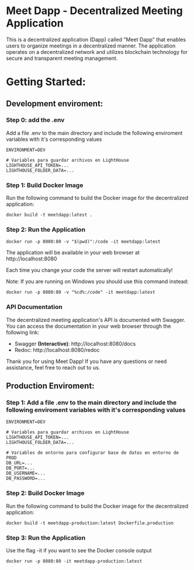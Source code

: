 # Meet Dapp - Decentralized Meeting Application

This is a decentralized application (Dapp) called "Meet Dapp" that enables users to organize meetings in a decentralized manner. The application operates on a decentralized network and utilizes blockchain technology for secure and transparent meeting management.

# Getting Started:

## Development enviroment:

### Step 0: add the .env
Add a file .env to the main directory and include the following enviroment variables with it's corresponding values
```
ENVIRONMENT=DEV

# Variables para guardar archivos en LightHouse
LIGHTHOUSE_API_TOKEN=...
LIGHTHOUSE_FOLDER_DATA=...
```

### Step 1: Build Docker Image
Run the following command to build the Docker image for the decentralized application:

```console
docker build -t meetdapp:latest .
```

### Step 2: Run the Application

```console
docker run -p 8080:80 -v "$(pwd)":/code -it meetdapp:latest
```
The application will be available in your web browser at http://localhost:8080

Each time you change your code the server will restart automatically!

Note: If you are running  on Windows you should use this command instead:

```console
docker run -p 8080:80 -v "%cd%:/code" -it meetdapp:latest
```

### API Documentation

The decentralized meeting application's API is documented with Swagger. You can access the documentation in your web browser through the following link:

- Swagger **(Interactive)**: http://localhost:8080/docs
- Redoc: http://localhost:8080/redoc

Thank you for using Meet Dapp! If you have any questions or need assistance, feel free to reach out to us.


## Production Enviroment:

### Step 1: Add a file .env to the main directory and include the following enviroment variables with it's corresponding values

```
ENVIRONMENT=DEV

# Variables para guardar archivos en LightHouse
LIGHTHOUSE_API_TOKEN=...
LIGHTHOUSE_FOLDER_DATA=...

# Variables de entorno para configurar base de datos en entorno de PROD
DB_URL=...
DB_PORT=...
DB_USERNAME=...
DB_PASSWORD=...
```

### Step 2: Build Docker Image

Run the following command to build the Docker image for the decentralized application:

```console
docker build -t meetdapp-production:latest Dockerfile.production 
```

### Step 3: Run the Application

Use the flag -it if you want to see the Docker console output

```console
docker run -p 8080:80 -it meetdapp-production:latest
```


<!-- http://13.58.223.71:8080/ -->
